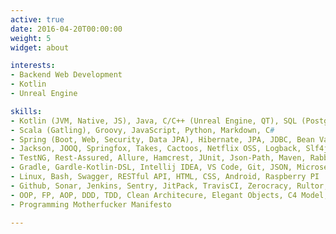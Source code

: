 ```yaml
---
active: true
date: 2016-04-20T00:00:00
weight: 5
widget: about

interests:
- Backend Web Development
- Kotlin
- Unreal Engine

skills:
- Kotlin (JVM, Native, JS), Java, C/C++ (Unreal Engine, QT), SQL (Postgres)
- Scala (Gatling), Groovy, JavaScript, Python, Markdown, C#
- Spring (Boot, Web, Security, Data JPA), Hibernate, JPA, JDBC, Bean Validation
- Jackson, JOOQ, Springfox, Takes, Cactoos, Netflix OSS, Logback, Slf4j
- TestNG, Rest-Assured, Allure, Hamcrest, JUnit, Json-Path, Maven, RabbitMQ
- Gradle, Gardle-Kotlin-DSL, Intellij IDEA, VS Code, Git, JSON, Microservices
- Linux, Bash, Swagger, RESTful API, HTML, CSS, Android, Raspberry PI
- Github, Sonar, Jenkins, Sentry, JitPack, TravisCI, Zerocracy, Rultor, Jekyll
- OOP, FP, AOP, DDD, TDD, Clean Architecure, Elegant Objects, C4 Model, Google
- Programming Motherfucker Manifesto

---
```

